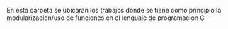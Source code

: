 En esta carpeta se ubicaran los trabajos donde se tiene como principio la modularizacion/uso de funciones en el lenguaje de programacion C